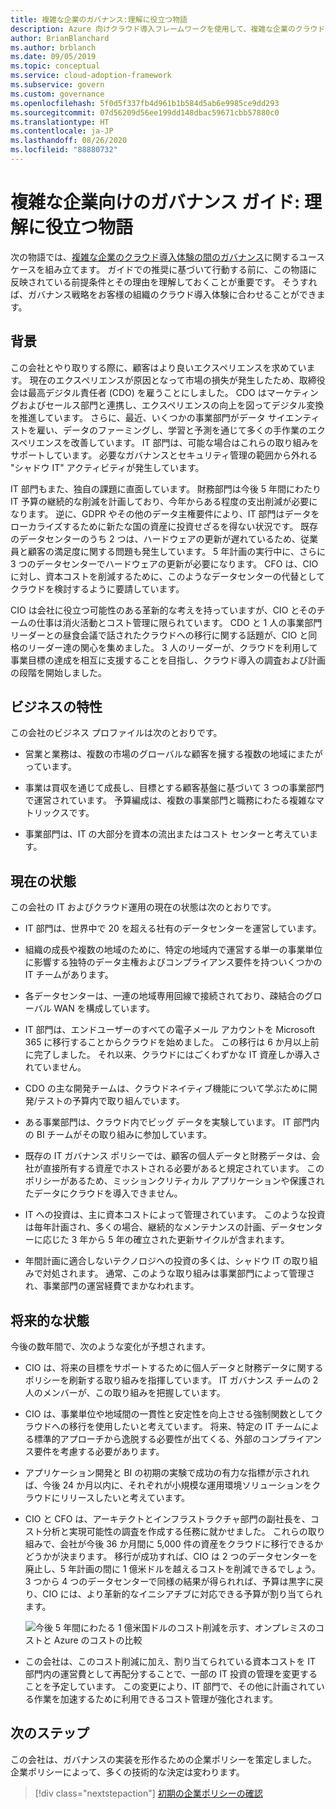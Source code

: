 ```yaml
---
title: 複雑な企業のガバナンス:理解に役立つ物語
description: Azure 向けクラウド導入フレームワークを使用して、複雑な企業のクラウド導入の取り組みにおいて、ガバナンスのユース ケースを確立します。
author: BrianBlanchard
ms.author: brblanch
ms.date: 09/05/2019
ms.topic: conceptual
ms.service: cloud-adoption-framework
ms.subservice: govern
ms.custom: governance
ms.openlocfilehash: 5f0d5f337fb4d961b1b584d5ab6e9985ce9dd293
ms.sourcegitcommit: 07d56209d56ee199dd148dbac59671cbb57880c0
ms.translationtype: HT
ms.contentlocale: ja-JP
ms.lasthandoff: 08/26/2020
ms.locfileid: "88880732"
---
```

# <a name="governance-guide-for-complex-enterprises-the-supporting-narrative"></a>複雑な企業向けのガバナンス ガイド: 理解に役立つ物語

次の物語では、[複雑な企業のクラウド導入体験の間のガバナンス](./index.md)に関するユース ケースを組み立てます。 ガイドでの推奨に基づいて行動する前に、この物語に反映されている前提条件とその理由を理解しておくことが重要です。 そうすれば、ガバナンス戦略をお客様の組織のクラウド導入体験に合わせることができます。

## <a name="back-story"></a>背景

この会社とやり取りする際に、顧客はより良いエクスペリエンスを求めています。 現在のエクスペリエンスが原因となって市場の損失が発生したため、取締役会は最高デジタル責任者 (CDO) を雇うことにしました。 CDO はマーケティングおよびセールス部門と連携し、エクスペリエンスの向上を図ってデジタル変換を推進しています。 さらに、最近、いくつかの事業部門がデータ サイエンティストを雇い、データのファーミングし、学習と予測を通じて多くの手作業のエクスペリエンスを改善しています。 IT 部門は、可能な場合はこれらの取り組みをサポートしています。 必要なガバナンスとセキュリティ管理の範囲から外れる "シャドウ IT" アクティビティが発生しています。

IT 部門もまた、独自の課題に直面しています。 財務部門は今後 5 年間にわたり IT 予算の継続的な削減を計画しており、今年からある程度の支出削減が必要になります。 逆に、GDPR やその他のデータ主権要件により、IT 部門はデータをローカライズするために新たな国の資産に投資せざるを得ない状況です。 既存のデータセンターのうち 2 つは、ハードウェアの更新が遅れているため、従業員と顧客の満足度に関する問題も発生しています。 5 年計画の実行中に、さらに 3 つのデータセンターでハードウェアの更新が必要になります。 CFO は、CIO に対し、資本コストを削減するために、このようなデータセンターの代替としてクラウドを検討するように要請しています。

CIO は会社に役立つ可能性のある革新的な考えを持っていますが、CIO とそのチームの仕事は消火活動とコスト管理に限られています。 CDO と 1 人の事業部門リーダーとの昼食会議で話されたクラウドへの移行に関する話題が、CIO と同格のリーダー達の関心を集めました。 3 人のリーダーが、クラウドを利用して事業目標の達成を相互に支援することを目指し、クラウド導入の調査および計画の段階を開始しました。

## <a name="business-characteristics"></a>ビジネスの特性

この会社のビジネス プロファイルは次のとおりです。

- 営業と業務は、複数の市場のグローバルな顧客を擁する複数の地域にまたがっています。

- 事業は買収を通じて成長し、目標とする顧客基盤に基づいて 3 つの事業部門で運営されています。 予算編成は、複数の事業部門と職務にわたる複雑なマトリックスです。

- 事業部門は、IT の大部分を資本の流出またはコスト センターと考えています。

## <a name="current-state"></a>現在の状態

この会社の IT およびクラウド運用の現在の状態は次のとおりです。

- IT 部門は、世界中で 20 を超える社有のデータセンターを運営しています。

- 組織の成長や複数の地域のために、特定の地域内で運営する単一の事業単位に影響する独特のデータ主権およびコンプライアンス要件を持ついくつかの IT チームがあります。

- 各データセンターは、一連の地域専用回線で接続されており、疎結合のグローバル WAN を構成しています。

- IT 部門は、エンドユーザーのすべての電子メール アカウントを Microsoft 365 に移行することからクラウドを始めました。 この移行は 6 か月以上前に完了しました。 それ以来、クラウドにはごくわずかな IT 資産しか導入されていません。

- CDO の主な開発チームは、クラウドネイティブ機能について学ぶために開発/テストの予算内で取り組んでいます。

- ある事業部門は、クラウド内でビッグ データを実験しています。 IT 部門内の BI チームがその取り組みに参加しています。

- 既存の IT ガバナンス ポリシーでは、顧客の個人データと財務データは、会社が直接所有する資産でホストされる必要があると規定されています。 このポリシーがあるため、ミッションクリティカル アプリケーションや保護されたデータにクラウドを導入できません。

- IT への投資は、主に資本コストによって管理されています。 このような投資は毎年計画され、多くの場合、継続的なメンテナンスの計画、データセンターに応じた 3 年から 5 年の確立された更新サイクルが含まれます。

- 年間計画に適合しないテクノロジへの投資の多くは、シャドウ IT の取り組みで対処されます。 通常、このような取り組みは事業部門によって管理され、事業部門の運営経費でまかなわれます。

## <a name="future-state"></a>将来的な状態

今後の数年間で、次のような変化が予想されます。

- CIO は、将来の目標をサポートするために個人データと財務データに関するポリシーを刷新する取り組みを指揮しています。 IT ガバナンス チームの 2 人のメンバーが、この取り組みを把握しています。

- CIO は、事業単位や地域間の一貫性と安定性を向上させる強制関数としてクラウドへの移行を使用したいと考えています。 将来、特定の IT チームによる標準的アプローチから逸脱する必要性が出てくる、外部のコンプライアンス要件を考慮する必要があります。

- アプリケーション開発と BI の初期の実験で成功の有力な指標が示されれば、今後 24 か月以内に、それぞれが小規模な運用環境ソリューションをクラウドにリリースしたいと考えています。

- CIO と CFO は、アーキテクトとインフラストラクチャ部門の副社長を、コスト分析と実現可能性の調査を作成する任務に就かせました。 これらの取り組みで、会社が今後 36 か月間に 5,000 件の資産をクラウドに移行できるかどうかが決まります。 移行が成功すれば、CIO は 2 つのデータセンターを廃止し、5 年計画の間に 1 億米ドルを越えるコストを削減できるでしょう。 3 つから 4 つのデータセンターで同様の結果が得られれば、予算は黒字に戻り、CIO には、より革新的なイニシアチブに対応できる予算が割り当てられます。

  ![今後 5 年間にわたる 1 億米国ドルのコスト削減を示す、オンプレミスのコストと Azure のコストの比較](../../../_images/govern/calculator-enterprise.png)

- この会社は、このコスト削減に加え、割り当てられている資本コストを IT 部門内の運営費として再配分することで、一部の IT 投資の管理を変更することを予定しています。 この変更により、IT 部門で、その他に計画されている作業を加速するために利用できるコスト管理が強化されます。

## <a name="next-steps"></a>次のステップ

この会社は、ガバナンスの実装を形作るための企業ポリシーを策定しました。 企業ポリシーによって、多くの技術的な決定は変わります。

> [!div class="nextstepaction"]
> [初期の企業ポリシーの確認](./initial-corporate-policy.md)

